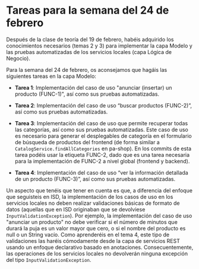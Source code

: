 # Tareas para la semana del 24 de febrero

Después de la clase de teoría del 19 de febrero, habéis adquirido los conocimientos necesarios (temas 2 y 3) para implementar la capa Modelo y las pruebas automatizadas de los servicios locales (capa Lógica de Negocio).

Para la semana del 24 de febrero, os aconsejamos que hagáis las siguientes tareas en la capa Modelo:

- **Tarea 1**: Implementación del caso de uso "anunciar (insertar) un producto (FUNC-1)", así como sus pruebas automatizadas.

- **Tarea 2**: Implementación del caso de uso “buscar productos (FUNC-2)”, así como sus pruebas automatizadas.

- **Tarea 3**: Implementación del caso de uso que permite recuperar todas las categorías, así como sus pruebas automatizadas. Este caso de uso es necesario para generar el desplegables de categoría en el formulario de búsqueda de productos del frontend (de forma similar a `CatalogService.findAllCategories` en pa-shop). En los commits de esta tarea podéis usar la etiqueta FUNC-2, dado que es una tarea necesaria para la implementación de FUNC-2 a nivel global (frontend y backend).

- **Tarea 4**: Implementación del caso de uso “ver la información detallada de un producto (FUNC-3)”, así como sus pruebas automatizadas.

Un aspecto que tenéis que tener en cuenta es que, a diferencia del enfoque que seguisteis en ISD, la implementación de los casos de uso en los servicios locales no deben realizar validaciones básicas de formato de datos (aquellas que en ISD originaban que se devolviese `InputValidationException`). Por ejemplo, la implementación del caso de uso "anunciar un producto" no debe verificar si el número de minutos que durará la puja es un valor mayor que cero, o si el nombre del producto es null o un String vacío. Como aprenderéis en el tema 4, este tipo de validaciones las haréis cómodamente desde la capa de servicios REST usando un enfoque declarativo basado en anotaciones. Consecuentemente, las operaciones de los servicios locales no devolverán ninguna excepción del tipo `InputValidationException`.